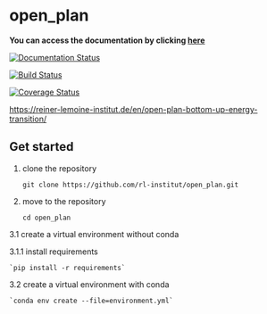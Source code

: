 # open_plan

**You can access the documentation by clicking [here](https://open-plan.readthedocs.io/en/latest/?badge=latest)**

[![Documentation Status](https://readthedocs.org/projects/open-plan/badge/?version=dev)](https://open-plan.readthedocs.io/en/latest/?badge=latest)

[![Build Status](https://travis-ci.com/rl-institut/open_plan.svg?branch=dev)](https://travis-ci.com/rl-institut/open_plan)

[![Coverage Status](https://coveralls.io/repos/github/rl-institut/open_plan/badge.svg?branch=dev)](https://coveralls.io/github/rl-institut/open_plan?branch=dev)



https://reiner-lemoine-institut.de/en/open-plan-bottom-up-energy-transition/

## Get started

1. clone the repository

    `git clone https://github.com/rl-institut/open_plan.git`

2. move to the repository

    `cd open_plan`

3.1 create a virtual environment without conda

3.1.1 install requirements

    `pip install -r requirements`

3.2 create a virtual environment with conda

    `conda env create --file=environment.yml`

